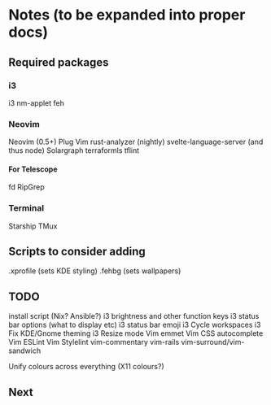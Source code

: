 # Notes (to be expanded into proper docs)

## Required packages

### i3
i3
nm-applet
feh

### Neovim
Neovim (0.5+)
Plug Vim
rust-analyzer (nightly)
svelte-language-server (and thus node)
Solargraph
terraformls
tflint

#### For Telescope
fd
RipGrep

### Terminal
Starship
TMux

## Scripts to consider adding
.xprofile (sets KDE styling)
.fehbg (sets wallpapers)

## TODO
install script (Nix? Ansible?)
i3 brightness and other function keys
i3 status bar options (what to display etc)
i3 status bar emoji
i3 Cycle workspaces
i3 Fix KDE/Gnome theming
i3 Resize mode
Vim emmet
Vim CSS autocomplete
Vim ESLint
Vim Stylelint
vim-commentary
vim-rails
vim-surround/vim-sandwich

Unify colours across everything (X11 colours?)

## Next
